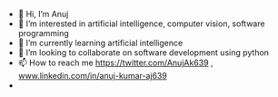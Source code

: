- 👋 Hi, I’m Anuj
- 👀 I’m interested in artificial intelligence, computer vision, software programming
- 🌱 I’m currently learning artificial intelligence
- 💞️ I’m looking to collaborate on software development using python
- 📫 How to reach me https://twitter.com/AnujAk639 , www.linkedin.com/in/anuj-kumar-aj639
- 

<!---
R3v3rb3/R3v3rb3 is a ✨ special ✨ repository because its `README.md` (this file) appears on your GitHub profile.
You can click the Preview link to take a look at your changes.
--->
